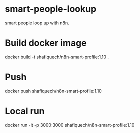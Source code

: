 # smart-people-lookup
smart people  loop up with n8n.
# Build docker image
docker build -t shafiquech/n8n-smart-profile:1.10 .
# Push
docker push shafiquech/n8n-smart-profile:1.10
# Local run
docker run -it -p 3000:3000 shafiquech/n8n-smart-profile:1.10